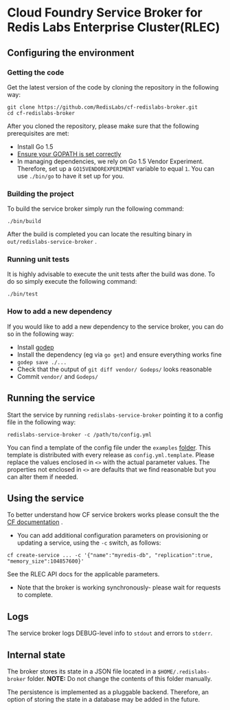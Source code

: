 
# Cloud Foundry Service Broker for Redis Labs Enterprise Cluster(RLEC)

## Configuring the environment
### Getting the code
Get the latest version of the code by cloning the repository in the following way:
```
git clone https://github.com/RedisLabs/cf-redislabs-broker.git
cd cf-redislabs-broker
```

After you cloned the repository, please make sure that the following prerequisites are met:

* Install Go 1.5
* [Ensure your GOPATH is set correctly](https://golang.org/cmd/go/#hdr-GOPATH_environment_variable)
* In managing dependencies, we rely on Go 1.5 Vendor Experiment. Therefore, set up a `GO15VENDOREXPERIMENT` variable to equal `1`. You can use `./bin/go` to have it set up for you.

### Building the project
To build the service broker simply run the following command:
```
./bin/build
```
After the build is completed you can locate the resulting binary in `out/redislabs-service-broker` .

### Running unit tests
It is highly advisable to execute the unit tests after the build was done.
To do so simply execute the following command: 
```
./bin/test
```

### How to add a new dependency
If you would like to add a new dependency to the service broker, you can do so in the following way:

* Install [godep](https://github.com/tools/godep)
* Install the dependency (eg via `go get`) and ensure everything works fine
* `godep save ./...`
* Check that the output of `git diff vendor/ Godeps/` looks reasonable
* Commit `vendor/` and `Godeps/`


## Running the service

Start the service by running `redislabs-service-broker` pointing it to a config file in the following way:
```
redislabs-service-broker -c /path/to/config.yml
```

You can find a template of the config file under the `examples` [folder](https://github.com/RedisLabs/cf-redislabs-broker/tree/master/examples/config.yml).
This template is distributed with every release as `config.yml.template`. 
Please replace the values enclosed in `<>` with the actual parameter values. 
The properties not enclosed in `<>` are defaults that we find reasonable but you can alter them if needed.

## Using the service
To better understand how CF service brokers works please consult the the [CF documentation](http://docs.cloudfoundry.org/services/managing-service-brokers.html) .

* You can add additional configuration parameters on provisioning or updating a service, using the `-c` switch, as follows:
```
cf create-service ... -c '{"name":"myredis-db", "replication":true, "memory_size":104857600}'
``` 

See the RLEC API docs for the applicable parameters.

* Note that the broker is working synchronously- please wait for requests to complete.

## Logs

The service broker logs DEBUG-level info to `stdout` and errors to `stderr`.

## Internal state

The broker stores its state in a JSON file located in a `$HOME/.redislabs-broker` folder. 
**NOTE:** Do not change the contents of this folder manually.

The persistence is implemented as a pluggable backend. Therefore, an option of storing the state in a database may be added in the future.
